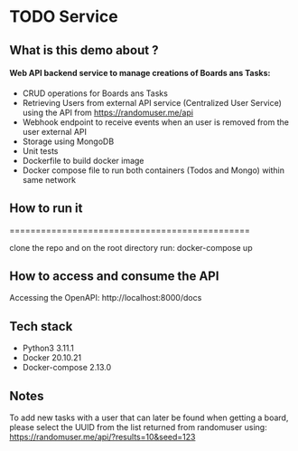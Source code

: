 # TODO Service


## What is this demo about ?

#### Web API backend service to manage creations of Boards ans Tasks:

- CRUD operations for Boards ans Tasks
- Retrieving Users from external API service (Centralized User Service) using the API from https://randomuser.me/api
- Webhook endpoint to receive events when an user is removed from the user external API
- Storage using MongoDB
- Unit tests
- Dockerfile to build docker image
- Docker compose file to run both containers (Todos and Mongo) within same network


## How to run it
==============================================

clone the repo and on the root directory run: docker-compose up

## How to access and consume the API

Accessing the OpenAPI: http://localhost:8000/docs

## Tech stack
- Python3 3.11.1
- Docker 20.10.21
- Docker-compose 2.13.0

## Notes
To add new tasks with a user that can later be found when getting a board, please select the UUID from the list returned from randomuser using: https://randomuser.me/api/?results=10&seed=123
